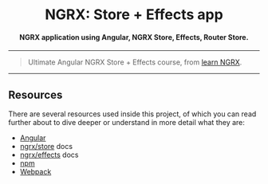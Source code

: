 <h1 align="center">NGRX: Store + Effects app</h1>
<h4 align="center">NGRX application using Angular, NGRX Store, Effects, Router Store.</h4>

---

> Ultimate Angular NGRX Store + Effects course, from [learn NGRX](https://ultimateangular.com/courses/).

---

## Resources

There are several resources used inside this project, of which you can read
further about to dive deeper or understand in more detail what they are:

* [Angular](https://angular.io)
* [ngrx/store](https://github.com/ngrx/platform/blob/master/docs/store/README.md)
  docs
* [ngrx/effects](https://github.com/ngrx/platform/blob/master/docs/effects/README.md)
  docs
* [npm](https://www.npmjs.com/)
* [Webpack](https://webpack.js.org/)
